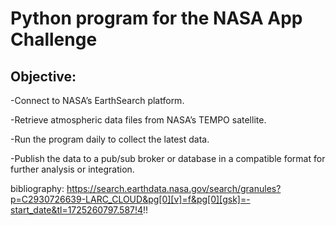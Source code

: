 # Python program for the NASA App Challenge

## Objective:

-Connect to NASA’s EarthSearch platform.

-Retrieve atmospheric data files from NASA’s TEMPO satellite.

-Run the program daily to collect the latest data.

-Publish the data to a pub/sub broker or database in a compatible format for further analysis or integration.


 bibliography: https://search.earthdata.nasa.gov/search/granules?p=C2930726639-LARC_CLOUD&pg[0][v]=f&pg[0][gsk]=-start_date&tl=1725260797.587!4!!


